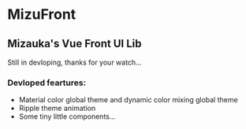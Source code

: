 # MizuFront
## Mizauka's Vue Front UI Lib

Still in devloping, thanks for your watch...

### Devloped feartures:

- Material color global theme and dynamic color mixing global theme
- Ripple theme animation
- Some tiny little components...